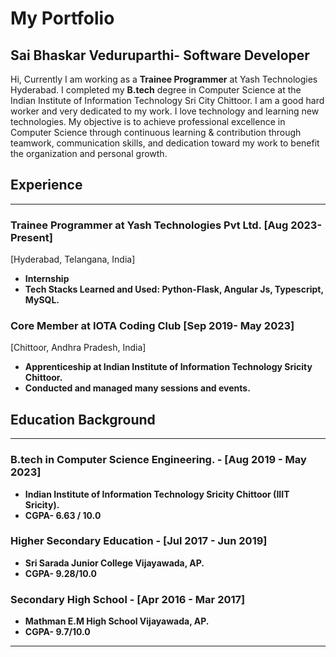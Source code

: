 # My Portfolio

## Sai Bhaskar Veduruparthi- Software Developer

Hi, Currently I am working as a **Trainee Programmer** at Yash Technologies Hyderabad. I completed my **B.tech** degree in Computer Science at the Indian Institute of Information Technology Sri City Chittoor. I am a good hard worker and very dedicated to my work. I love technology and learning new technologies. My objective is to achieve professional excellence in Computer Science through continuous learning & contribution through teamwork, communication skills, and dedication toward my work to benefit the organization and personal growth.



## Experience

---

### Trainee Programmer at Yash Technologies Pvt Ltd.                                                                **************************************************[Aug 2023-Present]**************************************************

[Hyderabad, Telangana, India]

- ********************Internship********************
- **************************Tech Stacks Learned and Used:  Python-Flask, Angular Js, Typescript, MySQL.**************************

### Core Member at IOTA Coding Club                                                                                        [Sep 2019- May 2023]

[Chittoor, Andhra Pradesh, India]

- ********************Apprenticeship at Indian Institute of Information Technology Sricity Chittoor.********************
- **Conducted and managed many sessions and events.**

## Education Background

---

### **************************************************B.tech in Computer Science Engineering.                                                                     - [Aug 2019 - May 2023]**************************************************

- **************************************************Indian Institute of Information Technology Sricity Chittoor (IIIT Sricity).**************************************************
- ****************************CGPA- 6.63 / 10.0****************************

### **************************************************Higher Secondary Education                                                                                         - [Jul 2017 - Jun 2019]**************************************************

- ******************************************************************Sri Sarada Junior College Vijayawada, AP.******************************************************************
- ****************************CGPA- 9.28/10.0****************************

### Secondary High School                                                                                                 **************************************************- [Apr 2016 - Mar 2017]**************************************************

- ******************Mathman E.M High School Vijayawada, AP.******************
- ****************************CGPA- 9.7/10.0****************************



---

